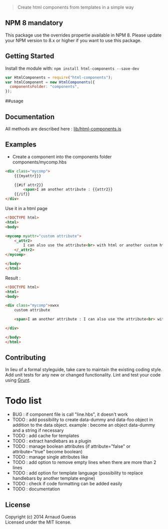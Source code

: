 > Create html components from templates in a simple way

## NPM 8 mandatory

This package use the overrides propertie available in NPM 8.
Please update your NPM version to 8.x or higher if you want to use this package.

## Getting Started

Install the module with: `npm install html-components --save-dev`

```js
var HtmlComponents = require("html-components");
var htmlComponent = new HtmlComponents({
  componentsFolder: "components",
});
```

##usage

## Documentation

All methods are described here :
[lib/html-components.js](doc/lib/html-components.md)

## Examples

- Create a component into the components folder
  components/mycomp.hbs

```html
<div class="mycomp">
    {{{myattr}}}

    {{#if attr2}}
        <span>I am another attribute : {{attr2}}
    {{/if}}
</div>
```

Use it in a html page

```html
<!DOCTYPE html>
<html>
<body>

<mycomp myattr="custom attribute">
    <_attr2>
        I can also use the attribute<br> with html or another custom html <strong>components</strong>
    </_attr2>
</mycomp>

</body>
</html>
```

Result :

```html
<!DOCTYPE html>
<html>
<body>

<div class="mycomp">xwxx
    custom attribute

    <span>I am another attribute : I can also use the attribute<br> with html or another custom html <strong>components</strong>

</div>

</body>
</html>
```

## Contributing

In lieu of a formal styleguide, take care to maintain the existing coding style. Add unit tests for any new or changed functionality. Lint and test your code using [Grunt](http://gruntjs.com).

# Todo list

- BUG : if component file is call "line.hbs", it doesn't work
- TODO : add possibility to create data-dummy and data-foo object in addition to the data object. example : <node data-dummy-bar="foo" data-dummy-fooooo="bar"> become an object data-dummy and a string if necessary
- TODO : add cache for templates
- TODO : extract handlebars as a plugin
- TODO : manage boolean attributes (if attribute="false" or attribute="true" become boolean)
- TODO : manage single attributes like <node attribute required nothing readonly></node>
- TODO : add option to remove empty lines when there are more than 2 lines
- TODO : add option for template language (possibility to replace handlebars by another template engine)
- TODO : check if code formatting can be added easily
- TODO : documentation

## License

Copyright (c) 2014 Arnaud Gueras  
Licensed under the MIT license.
